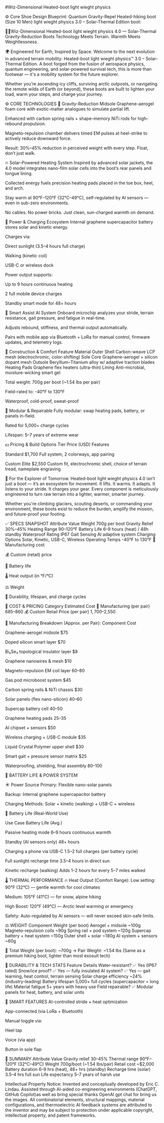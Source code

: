 #Wiz-Dimensional Heated-boot light wieght physics   

⚙️ Core Shoe Design Blueprint: Quantum Gravity-Repel Heated-hiking boot (Size 10 Men) 
 light wieght physics 3.0 – Solar-Thermal Edition boot:

🥾🔥Wiz-Dimensional Heated-boot light wieght physics 4.0 — Solar-Thermal Gravity-Reduction Boots
Technology Meets Terrain. Warmth Meets Weightlessness.

🌍 Engineered for Earth, Inspired by Space.
Welcome to the next evolution in advanced terrain mobility: Heated-boot light wieght physics™ 3.0 – Solar-Thermal Edition.
A boot forged from the fusion of aerospace physics, quantum engineering, and solar-powered survival tech, 
this is more than footwear — it's a mobility system for the future explorer.

Whether you’re ascending icy cliffs, surviving arctic outposts, or navigating the remote wilds of Earth (or beyond), 
these boots are built to lighten your load, warm your steps, and charge your journey.

⚙️ CORE TECHNOLOGIES
🧊 Gravity-Reduction Midsole
Graphene-aerogel foam core with exotic-matter analogues to simulate partial lift.

Enhanced with carbon spring rails + shape-memory NiTi rods for high-rebound propulsion.

Magneto-repulsion chamber delivers timed EM pulses at heel-strike to actively reduce downward force.

Result: 30%–45% reduction in perceived weight with every step. Float, don’t just walk.

🔥 Solar-Powered Heating System
Inspired by advanced solar jackets, the 4.0 model integrates nano-film solar cells into the boot’s rear panels and tongue lining.

Collected energy fuels precision heating pads placed in the toe box, heel, and arch.

Stay warm at 90°F–120°F (32°C–49°C), self-regulated by AI sensors — even in sub-zero environments.

No cables. No power bricks. Just clean, sun-charged warmth on demand.

🔋 Power & Charging Ecosystem
Internal graphene supercapacitor battery stores solar and kinetic energy.

Charges via:

Direct sunlight (3.5–4 hours full charge)

Walking (kinetic coil)

USB-C or wireless dock

Power output supports:

Up to 9 hours continuous heating

2 full mobile device charges

Standby smart mode for 48+ hours

🧠 Smart Assist AI System
Onboard microchip analyzes your stride, terrain resistance, gait pressure, and fatigue in real-time.

Adjusts rebound, stiffness, and thermal output automatically.

Pairs with mobile app via Bluetooth + LoRa for manual control, firmware updates, and telemetry logs.

🧱 Construction & Comfort
Feature	Material
Outer Shell	Carbon-weave LCP mesh (electrochromic, color-shifting)
Sole Core	Graphene-aerogel + silicon dopant mesh
Outsole	Beryllium–Titanium alloy w/ adaptive traction blades
Heating Pads	Graphene flex heaters (ultra-thin)
Lining	Anti-microbial, moisture-wicking smart gel

Total weight: 700g per boot (~1.54 lbs per pair)

Field-rated to: -40°F to 130°F

Waterproof, cold-proof, sweat-proof

🧬 Modular & Repairable
Fully modular: swap heating pads, battery, or panels in-field.

Rated for 5,000+ charge cycles

Lifespan: 5–7 years of extreme wear

💵 Pricing & Build Options
Tier	Price (USD)	Features

Standard	$1,700	Full system, 2 colorways, app pairing

Custom Elite	$2,550	Custom fit, electrochromic shell, choice of terrain tread, nameplate engraving

🌌 For the Explorer of Tomorrow.
Heated-boot light wieght physics 4.0 isn’t just a boot — it’s an exosystem for movement.
It lifts. It warms. It adapts. It listens to your stride. It charges your gear.
Every component is meticulously engineered to turn raw terrain into a lighter, warmer, smarter journey.

Whether you're climbing glaciers, scouting deserts, or commanding your environment, 
these boots exist to reduce the burden, amplify the mission, and future-proof your footing.

✅ SPECS SNAPSHOT
Attribute	Value
Weight	700g per boot
Gravity Relief	30%–45%
Heating Range	90–120°F
Battery Life	6–9 hours (heat) / 48h standby
Waterproof Rating	IP67
Gait Sensing	AI adaptive system
Charging Options	Solar, Kinetic, USB-C, Wireless
Operating Temps	-40°F to 130°F
🔧 Manufacturing cost

💰 Custom (retail) price

🔋 Battery life

🌡️ Heat output (in °F/°C)

⚖️ Weight

🔄 Durability, lifespan, and charge cycles

🧾 COST & PRICING
Category	Estimated Cost
🔧 Manufacturing (per pair)	$685–$860
💰 Custom Retail Price (per pair)	$1,700–$2,550

🧱 Manufacturing Breakdown (Approx. per Pair):
Component	Cost

Graphene-aerogel midsole	$75

Doped silicon smart layer	$70

Bi₂Se₃ topological insulator layer	$8

Graphene nanowires & mesh	$10

Magneto-repulsion EM coil layer	$60–$80

Gas pod microboost system	$45

Carbon spring rails & NiTi chassis	$30

Solar panels (flex nano-silicon)	$40–$60

Supercap battery cell	$40–$50

Graphene heating pads	$25–$35

AI chipset + sensors	$50

Wireless charging + USB-C module	$35

Liquid Crystal Polymer upper shell	$30

Smart gait + pressure sensor matrix	$25

Waterproofing, shielding, final assembly	$80–$100

🔋 BATTERY LIFE & POWER SYSTEM

☀️ Power Source
Primary: Flexible nano-solar panels

Backup: Internal graphene supercapacitor battery

Charging Methods: Solar + kinetic (walking) + USB-C + wireless

🔋 Battery Life (Real-World Use)

Use Case	Battery Life (Avg.)

Passive heating mode	6–9 hours continuous warmth

Standby (AI sensors only)	48+ hours

Charging a phone via USB-C	1.5–2 full charges (per battery cycle)

Full sunlight recharge time	3.5–4 hours in direct sun

Kinetic recharge (walking)	Adds 1–2 hours for every 5–7 miles walked

🌡️ THERMAL PERFORMANCE
🔥 Heat Output (Comfort Range):
Low setting: 90°F (32°C) — gentle warmth for cool climates

Medium: 105°F (41°C) — for snow, alpine hiking

High Boost: 120°F (49°C) — Arctic level warming or emergency

Safety: Auto-regulated by AI sensors — will never exceed skin-safe limits.

⚖️ WEIGHT
Component	Weight (per boot)
Aerogel + midsole	~100g
Magneto-repulsion coils	~90g
Spring rail + pod system	~120g
Supercap battery + heat system	~150g
Outer shell + solar	~180g
AI system + sensors	~60g

🔢 Total Weight (per boot): ~700g
→ Pair Weight: ~1.54 lbs
(Same as a premium hiking boot, lighter than most exosuit tech)

🧪 DURABILITY & TECH STATS
Feature	Details
Water-resistant?	✅ Yes (IP67 rated)
Snow/ice proof?	✅ Yes — fully insulated
AI system?	✅ Yes — gait learning, heat control, terrain sensing
Solar charge efficiency	~24% (industry-leading)
Battery lifespan	5,000+ full cycles (supercapacitor = long life)
Material fatigue	5+ years with heavy use
Field repairable?	✅ Modular panels for heat, battery, and solar units

📱 SMART FEATURES
AI-controlled stride + heat optimization

App-connected (via LoRa + Bluetooth)

Manual toggle via:

Heel tap

Voice (via app)

Button in sole flap

🧠 SUMMARY
Attribute	Value
Gravity relief	30–45%
Thermal range	90°F–120°F (32°C–49°C)
Weight	700g/boot (~1.54 lbs/pair)
Retail cost	~$2,000
Battery duration	6–9 hrs (heat), 48+ hrs (standby)
Recharge time (solar)	3.5–4 hrs full sun
Life expectancy	5–7 years of harsh use

Intellectual Property Notice:
Invented and conceptually developed by Eric C. Lindau. Assisted through AI-aided 
co-engineering environments (ChatGPT, GitHub Copilot)as well as bring special 
thanks OpenAI gpt chat for bring us the images. All combinatorial elements, 
structural mappings, material configurations, and thermoelectric 
AI feedback systems are attributed to the inventor and may be subject 
to protection under applicable copyright, intellectual property, and patent frameworks.
